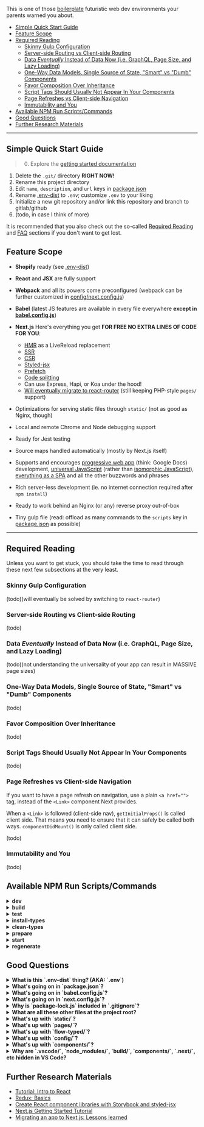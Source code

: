 This is one of those [boilerplate](https://git.xunn.io/boilerplate) futuristic web dev environments your parents warned you about.

<!-- TOC -->

- [Simple Quick Start Guide](#simple-quick-start-guide)
- [Feature Scope](#feature-scope)
- [Required Reading](#required-reading)
    - [Skinny Gulp Configuration](#skinny-gulp-configuration)
    - [Server-side Routing vs Client-side Routing](#server-side-routing-vs-client-side-routing)
    - [Data *Eventually* Instead of Data Now (i.e. GraphQL, Page Size, and Lazy Loading)](#data-eventually-instead-of-data-now-ie-graphql-page-size-and-lazy-loading)
    - [One-Way Data Models, Single Source of State, "Smart" vs "Dumb" Components](#one-way-data-models-single-source-of-state-smart-vs-dumb-components)
    - [Favor Composition Over Inheritance](#favor-composition-over-inheritance)
    - [Script Tags Should Usually Not Appear In Your Components](#script-tags-should-usually-not-appear-in-your-components)
    - [Page Refreshes vs Client-side Navigation](#page-refreshes-vs-client-side-navigation)
    - [Immutability and You](#immutability-and-you)
- [Available NPM Run Scripts/Commands](#available-npm-run-scriptscommands)
- [Good Questions](#good-questions)
- [Further Research Materials](#further-research-materials)

<!-- /TOC -->

***

## Simple Quick Start Guide

> 0. Explore the [getting started documentation](https://git.xunn.io/DarkTools/ergo-provision/wikis/home)

1. Delete the `.git/` directory **RIGHT NOW!**
2. Rename this project directory
3. Edit `name`, `description`, and `url` keys in [package.json](package.json)
4. Rename [.env-dist](.env-dist) to `.env`; customize `.env` to your liking
5. Initialize a new git repository and/or link this repository and branch to gitlab/github
6. (todo, in case I think of more)

It is recommended that you also check out the so-called [Required Reading](#required-reading) and [FAQ](#further-research-materials) sections if you don't want to get lost.

## Feature Scope

* **Shopify** ready (see [.env-dist](.env-dist))
* **React** and **JSX** are fully support
* **Webpack** and all its powers come preconfigured (webpack can be further customized in [config/next.config.js](config/next.config.js))
* **Babel** (latest JS features are available in every file everywhere **except in [babel.config.js](babel.config.js)**)
* **Next.js** Here's everything you get **FOR FREE NO EXTRA LINES OF CODE FOR YOU**:
    * [HMR]() as a LiveReload replacement
    * [SSR](https://hackernoon.com/next-js-react-server-side-rendering-done-right-f9700078a3b6)
    * [CSR](http://krasimirtsonev.com/blog/article/deep-dive-into-client-side-routing-navigo-pushstate-hash)
    * [Styled-jsx](https://github.com/zeit/styled-jsx)
    * [Prefetch](https://nextjs.org/docs/#prefetching-pages)
    * [Code splitting](https://zeit.co/blog/next#automatic-server-rendering-and-code-splitting)
    * Can use Express, Hapi, or Koa under the hood!
    * [Will eventually migrate to react-router](https://react-etc.net/entry/next-js-to-adopt-react-router) (still keeping PHP-style `pages/` support)

* Optimizations for serving static files through `static/` (not as good as Nginx, though)
* Local and remote Chrome and Node debugging support
* Ready for Jest testing
* Source maps handled automatically (mostly by Next.js itself)
* Supports and encourages [progressive web app](https://en.wikipedia.org/wiki/Progressive_Web_Apps) (think: Google Docs) development, [universal JavaScript](https://cdb.reacttraining.com/universal-javascript-4761051b7ae9) (rather than [isomorphic JavaScript](https://medium.com/@ghengeveld/isomorphism-vs-universal-javascript-4b47fb481beb)), [everything as a SPA]() and all the other buzzwords and phrases
* Rich server-less development (ie. no internet connection required after `npm install`)
* Ready to work behind an Nginx (or any) reverse proxy out-of-box
* Tiny gulp file (read: offload as many commands to the `scripts` key in [package.json](package.json) as possible)

***

## Required Reading

Unless you want to get stuck, you should take the time to read through these next few subsections at the very least.

### Skinny Gulp Configuration

(todo)(will eventually be solved by switching to `react-router`)

### Server-side Routing vs Client-side Routing

(todo)

### Data *Eventually* Instead of Data Now (i.e. GraphQL, Page Size, and Lazy Loading)

(todo)(not understanding the universality of your app can result in MASSIVE page sizes)

### One-Way Data Models, Single Source of State, "Smart" vs "Dumb" Components

(todo)

### Favor Composition Over Inheritance

(todo)

### Script Tags Should Usually Not Appear In Your Components

(todo)

### Page Refreshes vs Client-side Navigation

If you want to have a page refresh on navigation, use a plain `<a href="">` tag, instead of the `<Link>` component Next provides.

When a `<Link>` is followed (client-side nav), `getInitialProps()` is called client side. That means you need to ensure that it can safely be called both ways. `componentDidMount()` is only called client side.

(todo)

### Immutability and You

(todo)

## Available NPM Run Scripts/Commands

<details>
    <summary><strong>dev</strong></summary>
(todo)
</details>

<details>
    <summary><strong>build</strong></summary>
(todo)
</details>

<details>
    <summary><strong>test</strong></summary>
(todo)
</details>

<details>
    <summary><strong>install-types</strong></summary>
(todo)
</details>

<details>
    <summary><strong>clean-types</strong></summary>
(todo)
</details>

<details>
    <summary><strong>prepare</strong></summary>
(todo)
</details>

<details>
    <summary><strong>start</strong></summary>
(todo)
</details>

<details>
    <summary><strong>regenerate</strong></summary>

Any changes to [gulpfile.js](config/gulpfile.js) or
[next.config.js](config/next.config.js) *must* be made in the `config/`
directory and *must* be accompanied by regeneration of the root configuration
files. To trigger this, use the following command:

```bash
npm run regenerate
```
</details>

## Good Questions

<details>
    <summary><strong>What is this `.env-dist` thing? (AKA: `.env`)</strong></summary>

(todo) [.env-dist](.env-dist)
</details>

<details>
    <summary><strong>What's going on in `package.json`?</strong></summary>

(todo) [package.json](package.json)
</details>

<details>
    <summary><strong>What's going on in `babel.config.js`?</strong></summary>

(todo) [babel.config.js](babel.config.js)
</details>

<details>
    <summary><strong>What's going on in `next.config.js`?</strong></summary>

(todo) [next.config.js](next.config.js)
</details>

<details>
    <summary><strong>Why is `package-lock.js` included in `.gitignore`?</strong></summary>

While incorrect and illegal for npm packages that are going to be published,
including [package-lock.js](package-lock.js) in your new project's repository
isn't initially useful thanks to semver semantics. If you determine you need it,
remove the entry from the root [.gitignore](.gitignore).
</details>

<details>
    <summary><strong>What are all these other files at the project root?</strong></summary>

(todo)
</details>

<details>
    <summary><strong>What's up with `static/`?</strong></summary>

(todo)
</details>

<details>
    <summary><strong>What's up with `pages/`?</strong></summary>

(todo)
</details>

<details>
    <summary><strong>What's up with `flow-typed/`?</strong></summary>

(todo)
</details>

<details>
    <summary><strong>What's up with `config/`?</strong></summary>

(todo)
</details>

<details>
    <summary><strong>What's up with `components/`?</strong></summary>

(todo)
</details>

<details>
    <summary><strong>Why are `.vscode/`, `node_modules/`, `build/`, `components/`, `.next/`, etc hidden in VS Code?</strong></summary>

Because of the workplace scope rules defined in
[.vscode/settings.json](.vscode/settings.json). You can customize them to your
heart's content. Specifically, the `files.exclude` key.
</details>

## Further Research Materials

* [Tutorial: Intro to React](https://reactjs.org/tutorial/tutorial.html)
* [Redux: Basics](https://redux.js.org/basics)
* [Create React component libraries with Storybook and styled-jsx](https://medium.com/@efreyreg/create-react-component-libraries-with-storybook-and-styled-jsx-8999f423f06b)
* [Next.js Getting Started Tutorial](https://nextjs.org/learn/)
* [Migrating an app to Next.js: Lessons learned](https://medium.com/@jamischarles/lessons-learned-with-next-js-change-title-6423b2f2ab8d)
